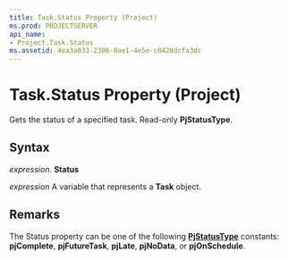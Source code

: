 ```yaml
---
title: Task.Status Property (Project)
ms.prod: PROJECTSERVER
api_name:
- Project.Task.Status
ms.assetid: 4ea3a033-2306-8ae1-4e5e-c0420dcfa3dc
---
```



# Task.Status Property (Project)

Gets the status of a specified task. Read-only  **PjStatusType**.


## Syntax

 _expression_. **Status**

 _expression_ A variable that represents a **Task** object.


## Remarks

The Status property can be one of the following  **[PjStatusType](pjstatustype-enumeration-project.md)** constants: **pjComplete**, **pjFutureTask**, **pjLate**, **pjNoData**, or **pjOnSchedule**.


